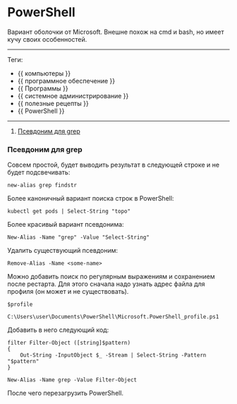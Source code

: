 # PowerShell

Вариант оболочки от Microsoft. Внешне похож на cmd и bash, но имеет кучу своих
особенностей.

---

Теги:

- {{ компьютеры }}
- {{ программное обеспечение }}
- {{ Программы }}
- {{ системное администрирование }}
- {{ полезные рецепты }}
- {{ PowerShell }}

---

1. [Псевдоним для grep](#Псевдоним-для-grep)

### Псевдоним для grep

Совсем простой, будет выводить результат в следующей строке и не будет
подсвечивать:

```shell
new-alias grep findstr
```

Более каноничный вариант поиска строк в PowerShell:

```shell
kubectl get pods | Select-String "topo"
```

Более красивый вариант псевдонима:

```shell
New-Alias -Name "grep" -Value "Select-String"
```

Удалить существующий псевдоним:

```shell
Remove-Alias -Name <some-name>
```

Можно добавить поиск по регулярным выражениям и сохранением после рестарта. Для
этого сначала надо узнать адрес файла для профиля (он может и не существовать).

```shell
$profile
```

```shell
C:\Users\user\Documents\PowerShell\Microsoft.PowerShell_profile.ps1
```

Добавить в него следующий код:
```shell
filter Filter-Object ([string]$pattern)
{
    Out-String -InputObject $_ -Stream | Select-String -Pattern "$pattern"
}

New-Alias -Name grep -Value Filter-Object
```

После чего перезагрузить PowerShell.
